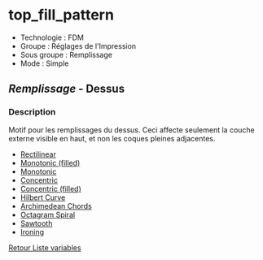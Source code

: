 # top_fill_pattern

* Technologie : FDM
* Groupe : Réglages de l'Impression
* Sous groupe : Remplissage
* Mode : Simple

## *Remplissage -* Dessus

### Description

Motif pour les remplissages du dessus. Ceci affecte seulement la couche externe visible en haut, et non les coques pleines adjacentes.

 - [Rectilinear](../pattern/pattern_rectilinear.md)
 - [Monotonic (filled)](../pattern/pattern_monotonicgapfill.md)
 - [Monotonic](../pattern/pattern_monotonic.md)
 - [Concentric](../pattern/pattern_concentric.md)
 - [Concentric (filled)](../pattern/pattern_concentricgapfill.md)
 - [Hilbert Curve](../pattern/pattern_hilbertcurve.md)
 - [Archimedean Chords](../pattern/pattern_archimedeanchords.md)
 - [Octagram Spiral](../pattern/pattern_rectiliner.md)
 - [Sawtooth](../pattern/pattern_sawtooth.md)
 - [Ironing](../pattern/pattern_smooth.md)

[Retour Liste variables](variable_list.md)